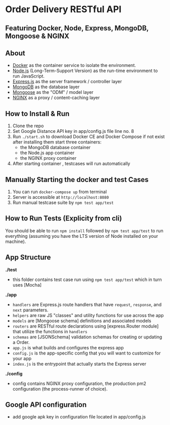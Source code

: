 # Order Delivery RESTful API
## Featuring Docker, Node, Express, MongoDB, Mongoose & NGINX

## About

- [Docker](https://www.docker.com/) as the container service to isolate the environment.
- [Node.js](https://nodejs.org/en/) (Long-Term-Support Version) as the run-time environment to run JavaScript.
- [Express.js](https://expressjs.com/) as the server framework / controller layer
- [MongoDB](https://www.mongodb.com/) as the database layer
- [Mongoose](https://mongoosejs.com/) as the "ODM" / model layer
- [NGINX](https://docs.nginx.com/nginx/admin-guide/content-cache/content-caching/) as a proxy / content-caching layer

## How to Install & Run

1.  Clone the repo
2.  Set Google Distance API key in app/config.js file line no. 8
3.  Run `./start.sh` to download Docker CE and Docker Compose if not exist
    after installing them start three containers:
    - the MongoDB database container
    - the Node.js app container
    - the NGINX proxy container
4.  After starting container , testcases will run automatically

## Manually Starting the docker and test Cases

1. You can run `docker-compose up` from terminal
2. Server is accessible at `http://localhost:8080`
3. Run manual testcase suite by `npm test app/test`

## How to Run Tests (Explicity from cli)

 You should be able to run `npm install` followed by `npm test app/test` to run everything (assuming you have the LTS version of Node installed on your machine).

## App Structure

**./test**

- this folder contains test case run using `npm test app/test` which in turn uses [Mocha]

**./app**

- `handlers` are Express.js route handlers that have `request`, `response`, and `next` parameters.
- `helpers` are raw JS "classes" and utility functions for use across the app
- `models` are [Mongoose schema] definitions and associated models
- `routers` are RESTful route declarations using [express.Router module] that utilize the functions in `handlers`
- `schemas` are [JSONSchema] validation schemas for creating or updating a Order.
- `app.js` is what builds and configures the express app
- `config.js` is the app-specific config that you will want to customize for your app
- `index.js` is the entrypoint that actually starts the Express server

**./config**

- config contains NGINX proxy configuration, the production pm2 configuration (the process-runner of choice).

## Google API configuration ##

- add google apk key in configuration file located in app/config.js
